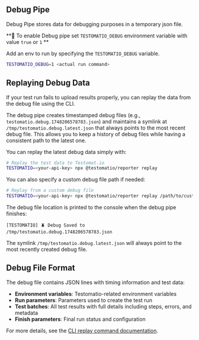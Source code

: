 ## Debug Pipe

Debug Pipe stores data for debugging purposes in a temporary json file.

**🔌 To enable Debug pipe set `TESTOMATIO_DEBUG` environment variable with value `true` or `1` **

Add an env to run by specifying the `TESTOMATIO_DEBUG` variable.

```bash
TESTOMATIO_DEBUG=1 <actual run command>
```

## Replaying Debug Data

If your test run fails to upload results properly, you can replay the data from the debug file using the CLI.

The debug pipe creates timestamped debug files (e.g., `testomatio.debug.1748206578783.json`) and maintains a symlink at `/tmp/testomatio.debug.latest.json` that always points to the most recent debug file. This allows you to keep a history of debug files while having a consistent path to the latest one.

You can replay the latest debug data simply with:

```bash
# Replay the test data to Testomat.io
TESTOMATIO=<your-api-key> npx @testomatio/reporter replay
```

You can also specify a custom debug file path if needed:

```bash
# Replay from a custom debug file
TESTOMATIO=<your-api-key> npx @testomatio/reporter replay /path/to/custom-debug.json
```

The debug file location is printed to the console when the debug pipe finishes:

```
[TESTOMATIO] 🪲 Debug Saved to /tmp/testomatio.debug.1748206578783.json
```

The symlink `/tmp/testomatio.debug.latest.json` will always point to the most recently created debug file.

## Debug File Format

The debug file contains JSON lines with timing information and test data:

- **Environment variables**: Testomatio-related environment variables
- **Run parameters**: Parameters used to create the test run
- **Test batches**: All test results with full details including steps, errors, and metadata
- **Finish parameters**: Final run status and configuration

For more details, see the [CLI replay command documentation](../cli.md#replay).
